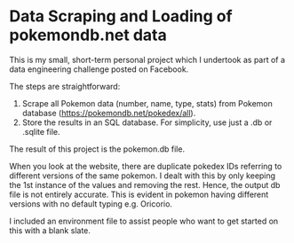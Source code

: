 # Data Scraping and Loading of pokemondb.net data
This is my small, short-term personal project which I undertook as part of a data engineering challenge posted on Facebook.

The steps are straightforward:
1. Scrape all Pokemon data (number, name, type, stats) from Pokemon database (https://pokemondb.net/pokedex/all).
2. Store the results in an SQL database. For simplicity, use just a .db or .sqlite file.

The result of this project is the pokemon.db file.

When you look at the website, there are duplicate pokedex IDs referring to different versions of the same pokemon. I dealt with this by only keeping the 1st instance of the values and removing the rest. Hence, the output db file is not entirely accurate. This is evident in pokemon having different versions with no default typing e.g. Oricorio.

I included an environment file to assist people who want to get started on this with a blank slate. 